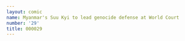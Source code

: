 ```yaml
---
layout: comic
name: Myanmar's Suu Kyi to lead genocide defense at World Court
number: '29'
title: 000029
---
```



